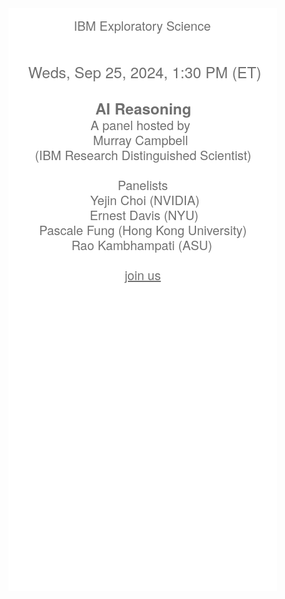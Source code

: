 <svg xmlns="http://www.w3.org/2000/svg" xmlns:xlink="http://www.w3.org/1999/xlink" width="430" height="932" viewBox="0 0 430 932">
  <defs>
    <clipPath id="clip-iPhone_14_Pro_Max_1">
      <rect width="430" height="932"/>
    </clipPath>
  </defs>
  <g id="iPhone_14_Pro_Max_1" data-name="iPhone 14 Pro Max – 1" clip-path="url(#clip-iPhone_14_Pro_Max_1)">
    <rect width="430" height="932" fill="#fff"/>
    <text id="IBM_Exploratory_Science_Weds_Sep_25_2024_1:30_PM_ET_AI_Reasoning_A_panel_hosted_by_Murray_Campbell_IBM_Research_Distinguished_Scientist_Panelists_Yejin_Choi_NVIDIA_Ernest_Davis_NYU_Pascale_Fung_Hong_Kong_University_Rao_Kambhampati_ASU_" data-name="IBM Exploratory Science


Weds, Sep 25, 2024, 1:30 PM (ET)

AI Reasoning
A panel hosted by 
Murray Campbell 
(IBM Research Distinguished Scientist)

Panelists
Yejin Choi (NVIDIA)
Ernest Davis (NYU)
Pascale Fung (Hong Kong University)
Rao Kambhampati (ASU) " transform="translate(215 36)" fill="#707070" font-size="20" font-family="HelveticaNeue, Helvetica Neue"><tspan x="-110.55" y="0">IBM Exploratory Science</tspan><tspan x="0" y="24"></tspan><tspan x="0" y="48"></tspan><tspan font-size="24"><tspan x="-183.396" y="76">Weds, Sep 25, 2024, 1:30 PM (ET)</tspan><tspan x="0" y="105"></tspan></tspan><tspan font-size="24" font-family="HelveticaNeue-Bold, Helvetica Neue" font-weight="700"><tspan x="-75.972" y="134">AI Reasoning</tspan><tspan y="134" font-family="HelveticaNeue, Helvetica Neue" font-weight="400"></tspan></tspan><tspan x="-83.73" y="159">A panel hosted by </tspan><tspan x="-79.65" y="183">Murray Campbell </tspan><tspan x="-172.8" y="207">(IBM Research Distinguished Scientist)</tspan><tspan x="0" y="231"></tspan><tspan x="-40.37" y="255">Panelists</tspan><tspan x="-84.25" y="279">Yejin Choi (NVIDIA)</tspan><tspan x="-84.99" y="303">Ernest Davis (NYU)</tspan><tspan x="-166.12" y="327">Pascale Fung (Hong Kong University)</tspan><tspan x="-114.29" y="351">Rao Kambhampati (ASU) </tspan><tspan x="0" y="375"></tspan><tspan text-decoration="underline"><tspan x="-29.08" y="399">join us</tspan></tspan><tspan x="-2.78" y="423"> </tspan><tspan x="0" y="447"></tspan><tspan x="0" y="471"></tspan><tspan x="0" y="495"></tspan><tspan x="0" y="519"></tspan></text>
  </g>
</svg>
